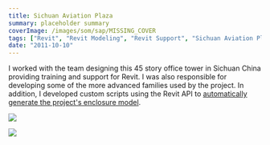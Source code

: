 ```yaml
---
title: Sichuan Aviation Plaza
summary: placeholder summary
coverImage: /images/som/sap/MISSING_COVER
tags: ["Revit", "Revit Modeling", "Revit Support", "Sichuan Aviation Plaza"]
date: "2011-10-10"
---
```


I worked with the team designing this 45 story office tower in Sichuan China providing training and support for Revit. I was also responsible for developing some of the more advanced families used by the project. In addition, I developed custom scripts using the Revit API to [automatically generate the project's enclosure model](http://www.ericanastas.com/sap-enclosure/).

![](Full-Tower.jpg)

![](Building-Section-3d.jpg)
